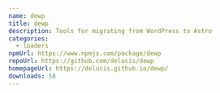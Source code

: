 ```yaml
---
name: dewp
title: dewp
description: Tools for migrating from WordPress to Astro
categories:
  - loaders
npmUrl: https://www.npmjs.com/package/dewp
repoUrl: https://github.com/delucis/dewp
homepageUrl: https://delucis.github.io/dewp/
downloads: 58
---
```

